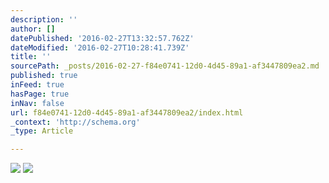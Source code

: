 ```yaml
---
description: ''
author: []
datePublished: '2016-02-27T13:32:57.762Z'
dateModified: '2016-02-27T10:28:41.739Z'
title: ''
sourcePath: _posts/2016-02-27-f84e0741-12d0-4d45-89a1-af3447809ea2.md
published: true
inFeed: true
hasPage: true
inNav: false
url: f84e0741-12d0-4d45-89a1-af3447809ea2/index.html
_context: 'http://schema.org'
_type: Article

---
```

![](https://the-grid-user-content.s3-us-west-2.amazonaws.com/a87f2f5c-297b-402d-95d9-e5dc21d4d0b6.png)
![](https://the-grid-user-content.s3-us-west-2.amazonaws.com/193fe5a1-752c-4ab9-a102-7aac3adc45c8.png)
